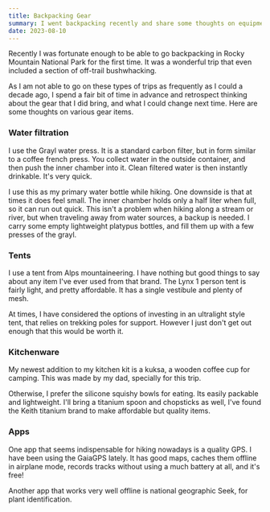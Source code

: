 ```yaml
---
title: Backpacking Gear
summary: I went backpacking recently and share some thoughts on equipment.
date: 2023-08-10
---
```


Recently I was fortunate enough to be able to go backpacking in Rocky Mountain National Park for the first time. It was a wonderful trip that even included a section of off-trail bushwhacking. 

As I am not able to go on these types of trips as frequently as I could a decade ago, I spend a fair bit of time in advance and retrospect thinking about the gear that I did bring, and what I could change next time. Here are some thoughts on various gear items.

### Water filtration
I use the Grayl water press. It is a standard carbon filter, but in form similar to a coffee french press. You collect water in the outside container, and then push the inner chamber into it. Clean filtered water is then instantly drinkable. It's very quick. 

I use this as my primary water bottle while hiking. One downside is that at times it does feel small. The inner chamber holds only a half liter when full, so it can run out quick. This isn't a problem when hiking along a stream or river, but when traveling away from water sources, a backup is needed. I carry some empty lightweight platypus bottles, and fill them up with a few presses of the grayl.

### Tents
I use a tent from Alps mountaineering. I have nothing but good things to say about any item I've ever used from that brand. The Lynx 1 person tent is fairly light, and pretty affordable. It has a single vestibule and plenty of mesh. 

At times, I have considered the options of investing in an ultralight style tent, that relies on trekking poles for support. However I just don't get out enough that this would be worth it. 

### Kitchenware
My newest addition to my kitchen kit is a kuksa, a wooden coffee cup for camping. This was made by my dad, specially for this trip. 

Otherwise, I prefer the silicone squishy bowls for eating. Its easily packable and lightweight. I'll bring a titanium spoon and chopsticks as well, I've found the Keith titanium brand to make affordable but quality items. 

### Apps
One app that seems indispensable for hiking nowadays is a quality GPS. I have been using the GaiaGPS lately. It has good maps, caches them offline in airplane mode, records tracks without using a much battery at all, and it's free! 

Another app that works very well offline is national geographic Seek, for plant identification. 

